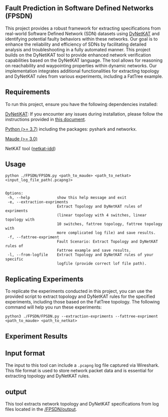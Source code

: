 
## Fault Prediction in Software Defined Networks (FPSDN)

This project provides a robust framework for extracting specifications from real-world Software Defined Network (SDN) datasets using [DyNetKAT](https://arxiv.org/abs/2102.10035) and identifying potential faulty behaviors within these networks. Our goal is to enhance the reliability and efficiency of SDNs by facilitating detailed analysis and troubleshooting in a fully automated manner. This project builds on the DyNetiKAT tool to provide enhanced network verification capabilities based on the DyNetKAT language. The tool allows for reasoning on reachability and waypointing properties within dynamic networks. Our implementation integrates additional functionalities for extracting topology and DyNetKAT rules from various experiments, including a FatTree example.

## Requirements

To run this project, ensure you have the following dependencies installed:

[DyNetiKAT](https://github.com/hcantunc/DyNetiKAT/tree/master): If you encounter any issues during installation, please follow the instructions provided in [this document](https://docs.google.com/document/d/1DMl_rSSX-YirfjB2lLB2S2PeMhQExXavpIEZJ_5Mxos/edit?usp=sharing).
 
[Python (>= 3.7)](https://www.python.org/downloads/) including the packages: pyshark and networkx.

[Maude (>= 3.0)](http://maude.cs.illinois.edu/w/index.php/All_Maude_3_versions)

NetKAT tool ([netkat-idd](https://github.com/netkat-lang/netkat))

## Usage

    python ./FPSDN/FPSDN.py <path_to_maude> <path_to_netkat> <input_log_file_path(.pcapng)>
     
 
    Options:
     -h, --help            show this help message and exit
     -e, --extraction-expriments
                           Extract Topology and DyNetKAT rules of expriments
                           (linear topology with 4 switches, linear topology with
                           10 switches, fattree topology, fattree topology with
                           more complicated log file) and save results.
     -f, --fattree-expriment
                           Fault Scenario: Extract Topology and DyNetKAT rules of
                           Fattree example and save results.
     -l, --from-logfile    Extract Topology and DyNetKAT rules of your specific
                           logfile (provide correct lof file path).


## Replicating Experiments

To replicate the experiments conducted in this project, you can use the provided script to extract topology and DyNetKAT rules for the specified experiments, including those based on the FatTree topology. The following command will help you run these experiments:

    python3 ./FPSDN/FPSDN.py --extraction-expriments --fattree-expriment <path_to_maude> <path_to_netkat>
    
## Experiment Results

## Input format

The input to this tool can include a `.pcapng` log file captured via Wireshark. This file format is used to store network packet data and is essential for extracting topology and DyNetKAT rules.
## output

This tool extracts network topology and DyNetKAT specifications from log files located in the [/FPSDN/output](/FPSDN/output).
